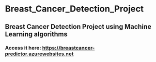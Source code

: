 # Breast_Cancer_Detection_Project
## Breast Cancer Detection Project using Machine Learning algorithms
### Access it here: https://breastcancer-predictor.azurewebsites.net
